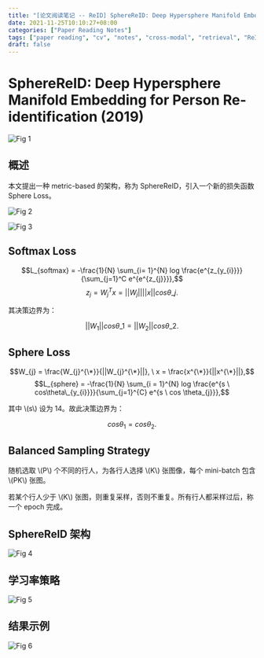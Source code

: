 ```yaml
---
title: "[论文阅读笔记 -- ReID] SphereReID: Deep Hypersphere Manifold Embedding for ReID (2019)"
date: 2021-11-25T10:10:27+08:00
categories: ["Paper Reading Notes"]
tags: ["paper reading", "cv", "notes", "cross-modal", "retrieval", "ReID"]
draft: false
---
```


# SphereReID: Deep Hypersphere Manifold Embedding for Person Re-identification (2019)

![Fig 1](/images/2021/PRN123/1.png)

## 概述

本文提出一种 metric-based 的架构，称为 SphereReID，引入一个新的损失函数 Sphere Loss。  

![Fig 2](/images/2021/PRN123/2.png)

![Fig 3](/images/2021/PRN123/3.png)

## Softmax Loss

$$L_{softmax} = -\frac{1}{N} \sum_{i= 1}^{N} log \frac{e^{z_{y_{i}}}}{\sum_{j=1}^C e^{e^{z_{j}}}},$$
$$z_{j} = W_{j}^T x = ||W_{j}||||x|| cos \theta\_{j}.$$

其决策边界为：  

$$||W_{1}|| cos \theta\_{1} = ||W_{2}|| cos \theta\_{2}.$$

## Sphere Loss

$$W_{j} = \frac{W_{j}^{\*}}{||W_{j}^{\*}||}, \ x = \frac{x^{\*}}{||x^{\*}||},$$
$$L_{sphere} = -\frac{1}{N} \sum_{i = 1}^{N} log \frac{e^{s \ cos\theta\_{y_{i}}}}{\sum_{j=1}^{C} e^{s \ cos \theta_{j}}},$$

其中 \\(s\\) 设为 14。故此决策边界为：  

$$cos \theta_{1} = cos \theta_{2}.$$

## Balanced Sampling Strategy

随机选取 \\(P\\) 个不同的行人，为各行人选择 \\(K\\) 张图像，每个 mini-batch 包含 \\(PK\\) 张图。  

若某个行人少于 \\(K\\) 张图，则重复采样，否则不重复。所有行人都采样过后，称一个 epoch 完成。  

## SphereReID 架构

![Fig 4](/images/2021/PRN123/4.png)

## 学习率策略

![Fig 5](/images/2021/PRN123/5.png)

## 结果示例

![Fig 6](/images/2021/PRN123/6.png)
